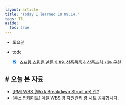 ```yaml
---
layout: article
title: "Today I learned 19.09.14."
tags: TIL
aside:
  toc: true
---
```


- 토요일
- todo

  - [x] [스프링 쇼핑몰 만들기 #9. 상품목록과 상품조회 기능 구현](https://kuzuro.blogspot.com/2018/10/8_6.html)



## # 오늘 본 자료

- [[PM] WBS (Work Breakdown Structure) 란?](https://debasedev.tistory.com/54)
- [[주소 업데이트] 엑셀 WBS 겸 자원관리 겸 시트 공유합니다.](http://wink.egloos.com/v/4686196)

